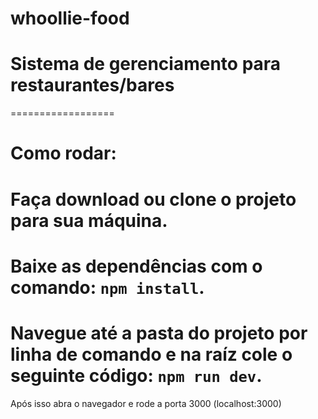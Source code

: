 # whoollie-food
Sistema de gerenciamento para restaurantes/bares
==================
==================

Como rodar:
==================
Faça download ou clone o projeto para sua máquina. 
==================
Baixe as dependências com o comando: `npm install`.
==================
Navegue até a pasta do projeto por linha de comando e na raíz cole o seguinte código: `npm run dev`. 
==================
Após isso abra o navegador e rode a porta 3000 (localhost:3000) 